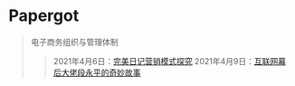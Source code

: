 # Papergot

>电子商务组织与管理体制
>>2021年4月6日：<a href="https://www.bilibili.com/video/BV15E411x7XR">完美日记营销模式探究</a>
>>2021年4月9日：<a href="https://www.bilibili.com/video/BV1av411t76E">互联网幕后大佬段永平的奇妙故事</a>
